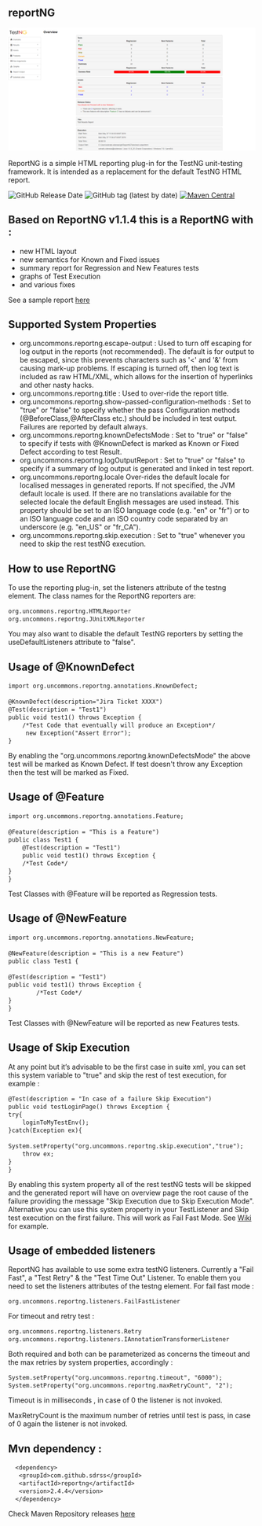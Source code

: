 ##  reportNG  ##

![](https://github.com/sdrss/test/blob/master/SampleOverview.png)
 
ReportNG is a simple HTML reporting plug-in for the TestNG unit-testing framework. It is intended as a replacement for the default TestNG HTML report.

![GitHub Release Date](https://img.shields.io/github/release-date/sdrss/reportNG) ![GitHub tag (latest by date)](https://img.shields.io/github/v/tag/sdrss/reportNG)
[![Maven Central](https://img.shields.io/maven-central/v/com.github.sdrss/reportng?style=blue)](https://img.shields.io/maven-central/v/com.github.sdrss/reportng)



## Based on ReportNG v1.1.4 this is a ReportNG with : ##
 - new HTML layout
 - new semantics for Known and Fixed issues
 - summary report for Regression and New Features tests
 - graphs of Test Execution
 - and various fixes
 
See a sample report [here](https://sdrss.github.io/test/)
  
 ## Supported System Properties ##
 * org.uncommons.reportng.escape-output : Used to turn off escaping for log output in the reports (not recommended). The default is for output to be escaped, since this prevents characters such as '<' and '&' from causing mark-up problems. If escaping is turned off, then log text is included as raw HTML/XML, which allows for the insertion of hyperlinks and other nasty hacks.
 * org.uncommons.reportng.title : Used to over-ride the report title.
 * org.uncommons.reportng.show-passed-configuration-methods : Set to "true" or "false" to specify whether the pass Configuration methods (@BeforeClass,@AfterClass etc.) should be included in test output. Failures are reported by default always.
 * org.uncommons.reportng.knownDefectsMode : Set to "true" or "false" to specify if tests with @KnownDefect is marked as Known or Fixed Defect according to test Result.
 * org.uncommons.reportng.logOutputReport : Set to "true" or "false" to specify if a summary of log output is generated and linked in test report.
 * org.uncommons.reportng.locale
Over-rides the default locale for localised messages in generated reports. If not specified, the JVM default locale is used. If there are no translations available for the selected locale the default English messages are used instead. This property should be set to an ISO language code (e.g. "en" or "fr") or to an ISO language code and an ISO country code separated by an underscore (e.g. "en_US" or "fr_CA").
 * org.uncommons.reportng.skip.execution : Set to "true" whenever you need to skip the rest testNG execution.
 
 ## How to use ReportNG ##
 
 To use the reporting plug-in, set the listeners attribute of the testng element. The class names for the ReportNG reporters are:

    org.uncommons.reportng.HTMLReporter
    org.uncommons.reportng.JUnitXMLReporter
 You may also want to disable the default TestNG reporters by setting the useDefaultListeners attribute to "false".

 ## Usage of @KnownDefect

    import org.uncommons.reportng.annotations.KnownDefect;
    
    @KnownDefect(description="Jira Ticket XXXX")
    @Test(description = "Test1")
    public void test1() throws Exception {
        /*Test Code that eventually will produce an Exception*/
	     new Exception("Assert Error");
    }
    
  By enabling the "org.uncommons.reportng.knownDefectsMode" the above test will be marked as Known Defect.
  If test doesn't throw any Exception then the test will be marked as Fixed.
    
 ## Usage of @Feature
 
    import org.uncommons.reportng.annotations.Feature;
    
    @Feature(description = "This is a Feature")
    public class Test1 {
    	@Test(description = "Test1")
    	public void test1() throws Exception {
		/*Test Code*/
	}
    }
     
   Test Classes with @Feature will be reported as Regression tests.
     
  ## Usage of @NewFeature
    
    import org.uncommons.reportng.annotations.NewFeature;
     
    @NewFeature(description = "This is a new Feature")
    public class Test1 {
    	
	@Test(description = "Test1")
	public void test1() throws Exception {
        	/*Test Code*/
	}
    }
     
   Test Classes with @NewFeature will be reported as new Features tests.

  ## Usage of Skip Execution
   At any point but it’s advisable to be the first case in suite xml, you can set this system variable to "true" and skip the rest of  test execution, for example :
   	
	@Test(description = "In case of a failure Skip Execution")
	public void testLoginPage() throws Exception {
	try{
		loginToMyTestEnv();
	}catch(Exception ex){
		System.setProperty("org.uncommons.reportng.skip.execution","true");
		throw ex;
	}
	}
    
  By enabling this system property all of the rest testNG tests will be skipped and the generated report will have on overview page the root cause of the failure providing the message "Skip Execution due to Skip Execution Mode".
  Alternative you can use this system property in your TestListener and Skip test execution on the first failure. This will work as Fail Fast Mode. See [Wiki](https://github.com/sdrss/reportNG/wiki) for example.

 ## Usage of embedded listeners
  ReportNG has available to use some extra testNG listeners. Currently a "Fail Fast", a "Test Retry" & the "Test Time Out" Listener.
   To enable them you need to set the listeners attributes of the testng element. 
  For fail fast mode : 

	org.uncommons.reportng.listeners.FailFastListener
   
  For timeout and retry test : 
  
    org.uncommons.reportng.listeners.Retry
    org.uncommons.reportng.listeners.IAnnotationTransformerListener
  
  Both required and both can be parameterized as concerns the timeout and the max retries by system properties,  accordingly : 
    
    System.setProperty("org.uncommons.reportng.timeout", "6000");
    System.setProperty("org.uncommons.reportng.maxRetryCount", "2");
 
 Timeout is in milliseconds , in case of 0 the listener is not invoked.
 
 MaxRetryCount is the maximum number of retries until test is pass, in case of 0 again the listener is not invoked.
  
 ## Mvn dependency : 
      
      <dependency>
	   <groupId>com.github.sdrss</groupId>
	   <artifactId>reportng</artifactId>
	   <version>2.4.4</version>
      </dependency>

Check Maven Repository releases [here](https://mvnrepository.com/artifact/com.github.sdrss/reportng)
